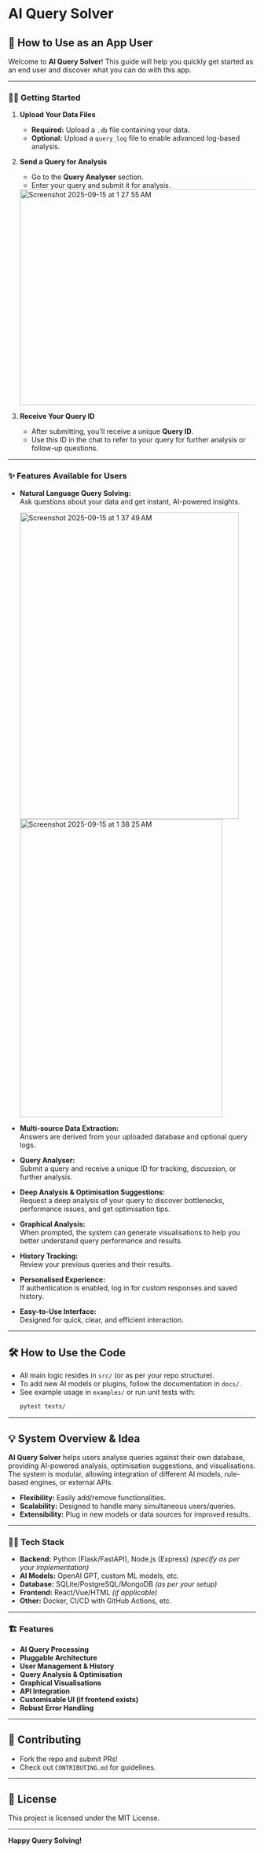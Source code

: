 # AI Query Solver

## 🚀 How to Use as an App User

Welcome to **AI Query Solver**! This guide will help you quickly get started as an end user and discover what you can do with this app.

---

### 🧑‍💻 Getting Started

1. **Upload Your Data Files**  
   - **Required:** Upload a `.db` file containing your data.
   - **Optional:** Upload a `query_log` file to enable advanced log-based analysis.

2. **Send a Query for Analysis**  
   - Go to the **Query Analyser** section.
   - Enter your query and submit it for analysis.

   <img width="1119" height="439" alt="Screenshot 2025-09-15 at 1 27 55 AM" src="https://github.com/user-attachments/assets/9eb7b6ee-33e2-42ab-a66e-1f3f18ca63a2" />

3. **Receive Your Query ID**  
   - After submitting, you'll receive a unique **Query ID**.
   - Use this ID in the chat to refer to your query for further analysis or follow-up questions.

---

### ✨ Features Available for Users

- **Natural Language Query Solving:**  
  Ask questions about your data and get instant, AI-powered insights.

  <img width="445" height="624" alt="Screenshot 2025-09-15 at 1 37 49 AM" src="https://github.com/user-attachments/assets/24b05f1b-96b9-4ef2-b3d7-681d436e54a5" />
  <img width="412" height="607" alt="Screenshot 2025-09-15 at 1 38 25 AM" src="https://github.com/user-attachments/assets/280948fc-f87c-4e9d-b5f2-e0ba278e1794" />

- **Multi-source Data Extraction:**  
  Answers are derived from your uploaded database and optional query logs.

- **Query Analyser:**  
  Submit a query and receive a unique ID for tracking, discussion, or further analysis.

- **Deep Analysis & Optimisation Suggestions:**  
  Request a deep analysis of your query to discover bottlenecks, performance issues, and get optimisation tips.

- **Graphical Analysis:**  
  When prompted, the system can generate visualisations to help you better understand query performance and results.

- **History Tracking:**  
  Review your previous queries and their results.

- **Personalised Experience:**  
  If authentication is enabled, log in for custom responses and saved history.

- **Easy-to-Use Interface:**  
  Designed for quick, clear, and efficient interaction.

---

## 🛠️ How to Use the Code

- All main logic resides in `src/` (or as per your repo structure).
- To add new AI models or plugins, follow the documentation in `docs/`.
- See example usage in `examples/` or run unit tests with:
  ```bash
  pytest tests/
  ```

---

## 💡 System Overview & Idea

**AI Query Solver** helps users analyse queries against their own database, providing AI-powered analysis, optimisation suggestions, and visualisations. The system is modular, allowing integration of different AI models, rule-based engines, or external APIs.

- **Flexibility:** Easily add/remove functionalities.
- **Scalability:** Designed to handle many simultaneous users/queries.
- **Extensibility:** Plug in new models or data sources for improved results.

---

### 🧑‍🔬 Tech Stack

- **Backend:** Python (Flask/FastAPI), Node.js (Express) *(specify as per your implementation)*
- **AI Models:** OpenAI GPT, custom ML models, etc.
- **Database:** SQLite/PostgreSQL/MongoDB *(as per your setup)*
- **Frontend:** React/Vue/HTML *(if applicable)*
- **Other:** Docker, CI/CD with GitHub Actions, etc.

---

### 🏗️ Features

- **AI Query Processing**
- **Pluggable Architecture**
- **User Management & History**
- **Query Analysis & Optimisation**
- **Graphical Visualisations**
- **API Integration**
- **Customisable UI (if frontend exists)**
- **Robust Error Handling**

---

## 🤝 Contributing

- Fork the repo and submit PRs!
- Check out `CONTRIBUTING.md` for guidelines.

---

## 📄 License

This project is licensed under the MIT License.

---

**Happy Query Solving!**
